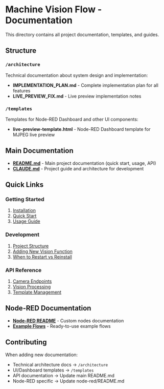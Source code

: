 # Machine Vision Flow - Documentation

This directory contains all project documentation, templates, and guides.

## Structure

### `/architecture`
Technical documentation about system design and implementation:
- **IMPLEMENTATION_PLAN.md** - Complete implementation plan for all features
- **LIVE_PREVIEW_FIX.md** - Live preview implementation notes

### `/templates`
Templates for Node-RED Dashboard and other UI components:
- **live-preview-template.html** - Node-RED Dashboard template for MJPEG live preview

## Main Documentation

- **[README.md](../README.md)** - Main project documentation (quick start, usage, API)
- **[CLAUDE.md](../CLAUDE.md)** - Project guide and architecture for development

## Quick Links

### Getting Started
1. [Installation](../README.md#-installation)
2. [Quick Start](../README.md#-quick-start)
3. [Usage Guide](../README.md#-usage)

### Development
1. [Project Structure](../README.md#-development)
2. [Adding New Vision Function](../README.md#adding-new-vision-function)
3. [When to Restart vs Reinstall](../README.md#when-to-restart-vs-reinstall)

### API Reference
1. [Camera Endpoints](../README.md#camera)
2. [Vision Processing](../README.md#vision-processing)
3. [Template Management](../README.md#templates)

## Node-RED Documentation

- **[Node-RED README](../node-red/README.md)** - Custom nodes documentation
- **[Example Flows](../node-red/flows/examples/)** - Ready-to-use example flows

## Contributing

When adding new documentation:
- Technical architecture docs → `/architecture`
- UI/Dashboard templates → `/templates`
- API documentation → Update main README.md
- Node-RED specific → Update node-red/README.md
